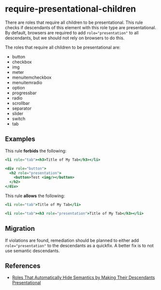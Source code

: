 # require-presentational-children

There are roles that require all children to be presentational. This rule checks if descendants of this element with this role type are presentational. By default, browsers are required to add `role="presentation"` to all descendants, but we should not rely on browsers to do this.

The roles that require all children to be presentational are:
* button
* checkbox
* img
* meter
* menuitemcheckbox
* menuitemradio
* option
* progressbar
* radio
* scrollbar
* separator
* slider
* switch
* tab

## Examples

This rule **forbids** the following:

```hbs
<li role="tab"><h3>Title of My Tab</h3></li>
```

```hbs
<div role="button">
  <h2 role="presentation">
    <button>Test <img/></button>
  </h2>
</div>
```

This rule **allows** the following:

```hbs
<li role="tab">Title of My Tab</li>
```

```hbs
<li role="tab"><h3 role="presentation">Title of My Tab</h3></li>
```

## Migration

If violations are found, remediation should be planned to either add `role="presentation"` to the descendants as a quickfix. A better fix is to not use semantic descendants.

## References
* [Roles That Automatically Hide Semantics by Making Their Descendants Presentational](https://w3c.github.io/aria-practices/#children_presentational)
